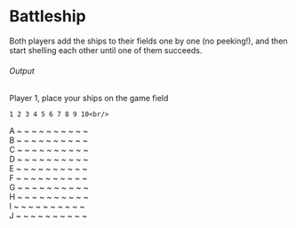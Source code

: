 # Battleship

Both players add the ships to their fields one by one (no peeking!), and then start shelling each other until one of them succeeds.

###### Output

Player 1, place your ships on the game field

    1 2 3 4 5 6 7 8 9 10<br/>
A ~ ~ ~ ~ ~ ~ ~ ~ ~ ~<br/>
B ~ ~ ~ ~ ~ ~ ~ ~ ~ ~<br/>
C ~ ~ ~ ~ ~ ~ ~ ~ ~ ~<br/>
D ~ ~ ~ ~ ~ ~ ~ ~ ~ ~<br/>
E ~ ~ ~ ~ ~ ~ ~ ~ ~ ~<br/>
F ~ ~ ~ ~ ~ ~ ~ ~ ~ ~<br/>
G ~ ~ ~ ~ ~ ~ ~ ~ ~ ~<br/>
H ~ ~ ~ ~ ~ ~ ~ ~ ~ ~<br/>
I ~ ~ ~ ~ ~ ~ ~ ~ ~ ~<br/>
J ~ ~ ~ ~ ~ ~ ~ ~ ~ ~<br/>